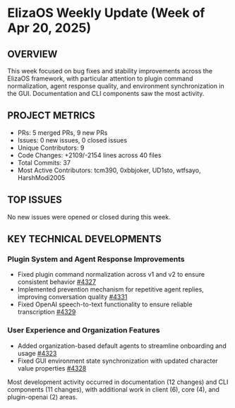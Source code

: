 # ElizaOS Weekly Update (Week of Apr 20, 2025)

## OVERVIEW
This week focused on bug fixes and stability improvements across the ElizaOS framework, with particular attention to plugin command normalization, agent response quality, and environment synchronization in the GUI. Documentation and CLI components saw the most activity.

## PROJECT METRICS
- PRs: 5 merged PRs, 9 new PRs
- Issues: 0 new issues, 0 closed issues
- Unique Contributors: 9
- Code Changes: +2109/-2154 lines across 40 files
- Total Commits: 37
- Most Active Contributors: tcm390, 0xbbjoker, UD1sto, wtfsayo, HarshModi2005

## TOP ISSUES
No new issues were opened or closed during this week.

## KEY TECHNICAL DEVELOPMENTS

### Plugin System and Agent Response Improvements
- Fixed plugin command normalization across v1 and v2 to ensure consistent behavior [#4327](https://github.com/elizaos/eliza/pull/4327)
- Implemented prevention mechanism for repetitive agent replies, improving conversation quality [#4331](https://github.com/elizaos/eliza/pull/4331)
- Fixed OpenAI speech-to-text functionality to ensure reliable transcription [#4329](https://github.com/elizaos/eliza/pull/4329)

### User Experience and Organization Features
- Added organization-based default agents to streamline onboarding and usage [#4323](https://github.com/elizaos/eliza/pull/4323)
- Fixed GUI environment state synchronization with updated character value properties [#4328](https://github.com/elizaos/eliza/pull/4328)

Most development activity occurred in documentation (12 changes) and CLI components (11 changes), with additional work in client (6), core (4), and plugin-openai (2) areas.